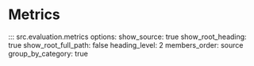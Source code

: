# Metrics

::: src.evaluation.metrics
    options:
      show_source: true
      show_root_heading: true
      show_root_full_path: false
      heading_level: 2
      members_order: source
      group_by_category: true
